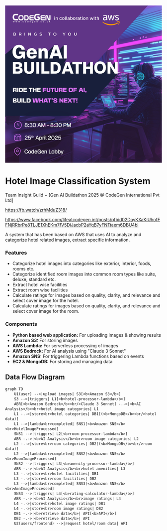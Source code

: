 ![cover](cover.jpg)

# Hotel Image Classification System

Team Insight Guild ~ [Gen AI Buildathon 2025 @ CodeGen International Pvt Ltd]

https://fb.watch/zrhMduZ318/

https://www.facebook.com/lifeatcodegen.int/posts/pfbid02DayKXaKiUhofFFNjRRbrPe8TLJE1XhEKm7fV5DiJacbP2aYqB7yFNTtaem6DBU4bl

A system that has been based on AWS that uses AI to analyze and categorize hotel related images, extract specific
information.

### Features

- Categorize hotel images into categories like exterior, interior, foods, rooms etc.
- Categorize identified room images into common room types like suite, deluxe, standard etc.
- Extract hotel wise facilities
- Extract room wise facilities
- Calculate ratings for images based on quality, clarity, and relevance and select cover image for the hotel.
- Calculate ratings for images based on quality, clarity, and relevance and select cover image for the room.

### Components

- **Python based web application:** For uploading images & showing results
- **Amazon S3:** For storing images
- **AWS Lambda:** For serverless processing of images
- **AWS Bedrock:** For AI analysis using "Claude 3 Sonnet"
- **Amazon SNS:** For triggering Lambda functions based on events
- **EC2 & MongoDB:** For storing and managing data

## Data Flow Diagram

```mermaid
graph TD
    U1(user) -->|upload images| S3[<b>Amazon S3</b>]
    S3 -->|triggers| L1[<b>hotel-processor-lambda</b>]
    ABR[<b>Amazon Bedrock</b><br/>Claude 3 Sonnet] -.->|<b>AI Analysis</b><br>hotel image categories| L1
    L1 -.->|store<br>hotel categories| DB1[(<b>MongoDB</b><br/>hotel data)]
    L1 -->|lambda<br>completed| SNS1[<b>Amazon SNS</b><br>HotelImageProcessed]
    SNS1 -->|triggers| L2[<b>room-processor-lambda</b>]
    ABR -.->|<b>AI Analysis</b><br>room image categories| L2
    L2 -.->|store<br>room categories| DB2[(<b>MongoDB</b><br/>room data)]
    L2 -->|lambda<br>completed| SNS2[<b>Amazon SNS</b><br>RoomImageProcessed]
    SNS2 -->|triggers| L3[<b>amenity-processor-lambda</b>]
    ABR -.->|<b>AI Analysis</b><br>hotel amenities| L3
    L3 -.->|store<br>hotel facilities| DB1
    L3 -.->|store<br>room facilities| DB2
    L3 -->|lambda<br>completed| SNS3[<b>Amazon SNS</b><br>AmnImageProcessed]
    SNS3 -->|triggers| L4[<b>rating-calculator-lambda</b>]
    ABR -.->|<b>AI Analysis</b><br>image ratings| L4
    L4 -.->|store<br>hotel image ratings| DB1
    L4 -.->|store<br>room image ratings| DB2
    DB1 -.->|<b>retrieve data</b>| API[<b>API</b>]
    DB2 -.->|<b>retrieve data</b>| API
    U2(users/frontend) -->|request hotel/room data| API
```
